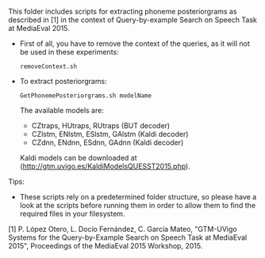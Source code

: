 This folder includes scripts for extracting phoneme posteriorgrams as described in [1] in the context of Query-by-example Search on Speech Task at MediaEval 2015.

- First of all, you have to remove the context of the queries, as it will not be used in these experiments:

  `removeContext.sh`

- To extract posteriorgrams:

  `GetPhonemePosteriorgrams.sh modelName`

  The available models are:
  - CZtraps, HUtraps, RUtraps (BUT decoder)
  - CZlstm, ENlstm, ESlstm, GAlstm (Kaldi decoder)
  - CZdnn, ENdnn, ESdnn, GAdnn (Kaldi decoder)

  Kaldi models can be downloaded at (http://gtm.uvigo.es/KaldiModelsQUESST2015.php).
  
Tips:
- These scripts rely on a predetermined folder structure, so please have a look at the scripts before running them in order to allow them to find the required files in your filesystem.

[1] P. López Otero, L. Docío Fernández, C. García Mateo, "GTM-UVigo Systems for the Query-by-Example Search on Speech Task at MediaEval 2015", Proceedings of the MediaEval 2015 Workshop, 2015.
